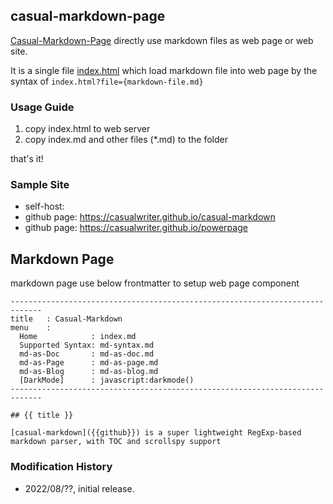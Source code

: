 ## casual-markdown-page

[Casual-Markdown-Page](https://github.com/casualwriter/casual-markdown-page) directly use markdown files as web page or web site.

It is a single file [index.html](source/inde.html) which load markdown file into web page by the syntax of `index.html?file={markdown-file.md}`


### Usage Guide

1. copy index.html to web server
2. copy index.md and other files (*.md) to the folder

that's it!

### Sample Site

* self-host:   
* github page: https://casualwriter.github.io/casual-markdown
* github page: https://casualwriter.github.io/powerpage

## Markdown Page

markdown page use below frontmatter to setup web page component

~~~
-----------------------------------------------------------------------------
title   : Casual-Markdown 
menu    :    
  Home            : index.md
  Supported Syntax: md-syntax.md
  md-as-Doc       : md-as-doc.md
  md-as-Page      : md-as-page.md
  md-as-Blog      : md-as-blog.md
  [DarkMode]      : javascript:darkmode()
-----------------------------------------------------------------------------

## {{ title }} 

[casual-markdown]({{github}}) is a super lightweight RegExp-based markdown parser, with TOC and scrollspy support
~~~


### Modification History

* 2022/08/??, initial release.
 
